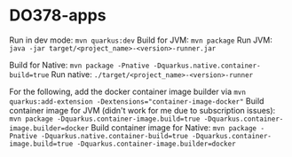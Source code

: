 # DO378-apps

Run in dev mode: `mvn quarkus:dev`
Build for JVM: `mvn package`
Run JVM: `java -jar target/<project_name>-<version>-runner.jar`

Build for Native: `mvn package -Pnative -Dquarkus.native.container-build=true`
Run native: `./target/<project_name>-<version>-runner`

For the following, add the docker container image builder via `mvn quarkus:add-extension -Dextensions="container-image-docker"`
Build container image for JVM (didn't work for me due to subscription issues): `mvn package -Dquarkus.container-image.build=true -Dquarkus.container-image.builder=docker`
Build container image for Native: `mvn package -Pnative -Dquarkus.native.container-build=true -Dquarkus.container-image.build=true -Dquarkus.container-image.builder=docker`

